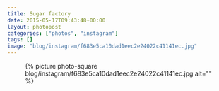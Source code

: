 ```yaml
---
title: Sugar factory
date: 2015-05-17T09:43:48+00:00
layout: photopost
categories: ["photos", "instagram"]
tags: []
image: "blog/instagram/f683e5ca10dad1eec2e24022c41141ec.jpg"
---
```


<figure class="photo photo--square">
  {% picture photo-square blog/instagram/f683e5ca10dad1eec2e24022c41141ec.jpg alt="" %}
</figure>


